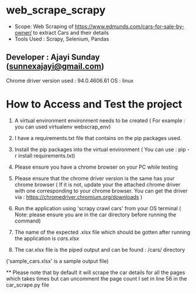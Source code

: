 # web_scrape_scrapy




* Scope: Web Scraping of https://www.edmunds.com/cars-for-sale-by-owner/ to extract Cars and their details
* Tools Used : Scrapy, Selenium, Pandas

## Developer : Ajayi Sunday (sunnexajayi@gmail.com)



Chrome driver version used : 94.0.4606.61
OS : linux 

# How to Access and Test the project

1. A virtual environment environment needs to be created ( For example : you can used virtualenv webscrap_env)

2. I have a requirements.txt file that contains on the pip packages used.

3. Install the pip packages into the virtual environment ( You can use : pip -r install requirements.txt)

4. Please ensure you have a chrome browser on your PC while testing 

5. Please ensure that the chrome driver version is the same has your chrome browser ( If it is not, update your the attached chrome driver with one corresponding to your chrome browser. You can get the driver via : https://chromedriver.chromium.org/downloads )

6.  Run the application using 'scrapy crawl cars' from your OS terminal  ( Note: please ensure you are in the car directory before running the command) 

7. The name of the expected .xlsx file which should be gotten after running the application is *cars.xlsx*

8. The car.xlsx file is the piped output and can be found : /cars/ directory    

('sample_cars.xlsx' is a sample output file)


** Please note that by default it will scrape the car details for all the pages which takes times but 
   can uncomment the page count I set in line 56 in the  car_scrape.py  file  
